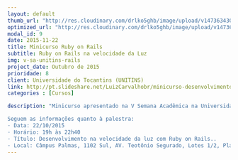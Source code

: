 ```yaml
---
layout: default
thumb_url: "http://res.cloudinary.com/drlko5ghb/image/upload/v1473634304/h3tv2s29cpt5e1kcwbmf.png"
optimized_url: "http://res.cloudinary.com/drlko5ghb/image/upload/v1473634306/zugbdzwmszxssqxtjkhd.png"
modal_id: 9
date: 2015-11-22
title: Minicurso Ruby on Rails 
subtitle: Ruby on Rails na velocidade da Luz
img: v-sa-unitins-rails
project_date: Outubro de 2015
prioridade: 8
client: Universidade do Tocantins (UNITINS)
link: http://pt.slideshare.net/LuizCarvalhobr/minicurso-desenvolvimento-na-velocidade-da-luz-com-ruby-on-rails
categories : [Cursos]

description: "Minicurso apresentado na V Semana Acadêmica na Universidade do Tocantins (UNITINS) do Câmpus Palmas. 

Seguem as informações quanto à palestra: 
· Data: 22/10/2015 
· Horário: 19h às 22h40 
· Título: Desenvolvimento na velocidade da luz com Ruby on Rails.. 
· Local: Câmpus Palmas, 1102 Sul, AV. Teotônio Segurado, Lotes 1/2, Plano Diretor Sul Palmas – TO."
---
```


